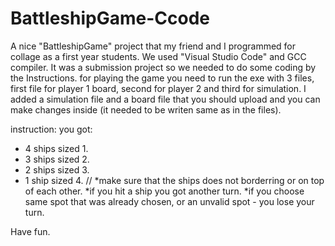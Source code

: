 # BattleshipGame-Ccode
A nice "BattleshipGame" project that my friend and I programmed for collage as a first year students. 
We used "Visual Studio Code" and GCC compiler.
It was a submission project so we needed to do some coding by the Instructions.
for playing the game you need to run the exe with 3 files, first file for player 1 board, second for player 2 and third for simulation.
I added a simulation file and a board file that you should upload and you can make changes inside (it needed to be writen same as in the files).

instruction:
you got:
* 4 ships sized 1.
* 3 ships sized 2.
* 2 ships sized 3.
* 1 ship sized 4.
//
*make sure that the ships does not borderring or on top of each other.
*if you hit a ship you got another turn.
*if you choose same spot that was already chosen, or an unvalid spot - you lose your turn.

Have fun.
